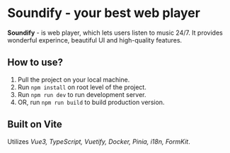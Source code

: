 # Soundify - your best web player

**Soundify** - is web player, which lets users listen to music 24/7. It provides wonderful experince, beautiful UI and high-quality features.

## How to use?

1. Pull the project on your local machine.
2. Run `npm install` on root level of the project.
3. Run `npm run dev` to run development server.
4. OR, run `npm run build` to build production version.

## Built on Vite

Utilizes _Vue3, TypeScript, Vuetify, Docker, Pinia, i18n, FormKit_.

